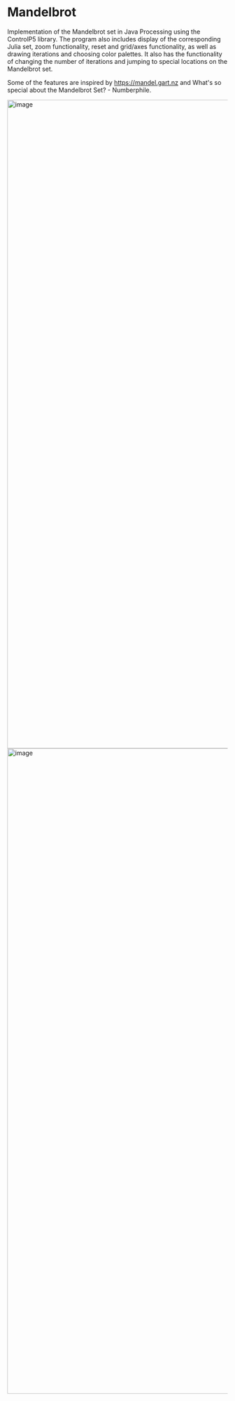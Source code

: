 # Mandelbrot
Implementation of the Mandelbrot set in Java Processing using the ControlP5 library. The program also includes display of the corresponding Julia set, zoom functionality, reset and grid/axes functionality, as well as drawing iterations and choosing color palettes. It also has the functionality of changing the number of iterations and jumping to special locations on the Mandelbrot set.

Some of the features are inspired by https://mandel.gart.nz and What's so special about the Mandelbrot Set? - Numberphile.

<img width="2541" height="1479" alt="image" src="https://github.com/user-attachments/assets/17f7cbf1-03f9-4e65-82c8-aaf3c821c220" />
<img width="2522" height="1472" alt="image" src="https://github.com/user-attachments/assets/a3db1ce4-ec1f-4567-9730-57c90738d090" />
